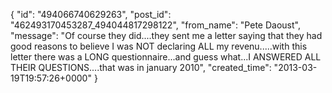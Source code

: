  {
   "id": "494066740629263",
   "post_id": "462493170453287_494044817298122",
   "from_name": "Pete Daoust",
   "message": "Of course they did....they sent me a letter saying that they had good reasons to believe I was NOT declaring ALL my revenu.....with this letter there was a LONG questionnaire...and guess what...I ANSWERED ALL THEIR QUESTIONS....that was in january 2010",
   "created_time": "2013-03-19T19:57:26+0000"
 }
